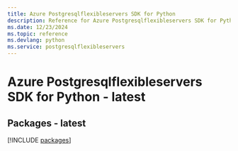 ```yaml
---
title: Azure Postgresqlflexibleservers SDK for Python
description: Reference for Azure Postgresqlflexibleservers SDK for Python
ms.date: 12/23/2024
ms.topic: reference
ms.devlang: python
ms.service: postgresqlflexibleservers
---
```

# Azure Postgresqlflexibleservers SDK for Python - latest
## Packages - latest
[!INCLUDE [packages](postgresqlflexibleservers-index.md)]